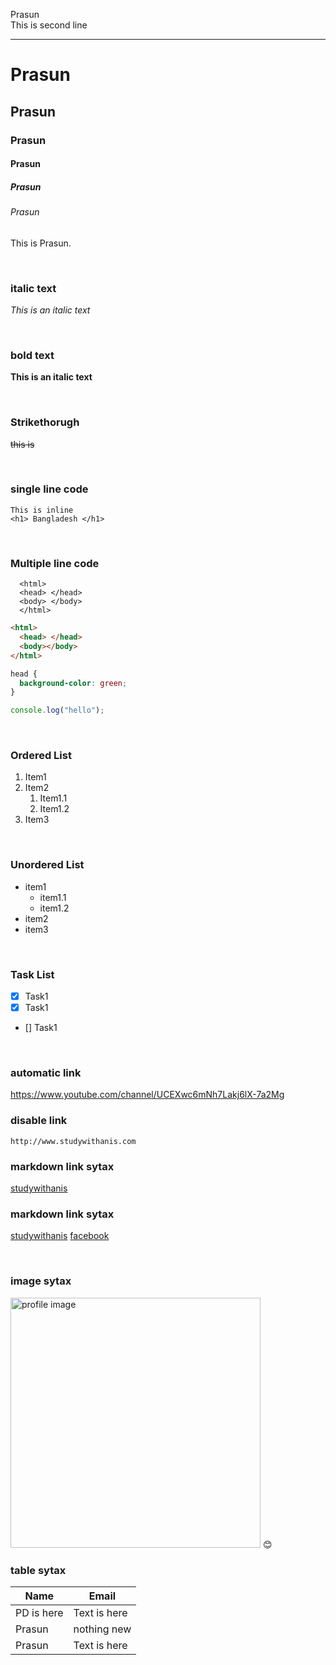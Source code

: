 <!--markdown tutorial-->

Prasun<br/>
This is second line

---

# Prasun

## Prasun

### Prasun

#### Prasun

##### Prasun

###### Prasun

<p>This is Prasun.</p>

<br/>

### italic text

_This is an italic text_

<br/>

### bold text

**This is an italic text**

<br/>

### Strikethorugh

~~this is~~

<br/>

### single line code

`This is inline`  
`<h1> Bangladesh </h1>`

<br/>

### Multiple line code

```
  <html>
  <head> </head>
  <body> </body>
  </html>
```

```html
<html>
  <head> </head>
  <body></body>
</html>
```

```css
head {
  background-color: green;
}
```

```javascript
console.log("hello");
```

<br/>

### Ordered List

1. Item1
2. Item2
   1. Item1.1
   2. Item1.2
3. Item3

<br/>

### Unordered List

- item1
  - item1.1
  - item1.2
- item2
- item3

<br/>

### Task List

- [x] Task1
- [x] Task1
- [] Task1

<br/>

### automatic link

https://www.youtube.com/channel/UCEXwc6mNh7Lakj6lX-7a2Mg

### disable link

`http://www.studywithanis.com`

### markdown link sytax

[studywithanis](http://www.studywithanis.com)

### markdown link sytax

[studywithanis][websitelink]
[facebook][facebooklink]

<br/>

### image sytax

<!-- ![profile](https://s.yimg.com/ny/api/res/1.2/KNdPSoQzvRjHGhGBdiZaWQ--/YXBwaWQ9aGlnaGxhbmRlcjt3PTk2MDtoPTQ4MDtjZj13ZWJw/https://s.yimg.com/uu/api/res/1.2/t_lP6tcQ0CJbJTeV8mrV2g--~B/aD00OTA7dz05ODA7YXBwaWQ9eXRhY2h5b24-/https://o.aolcdn.com/hss/storage/midas/6623d5a6ae583f81ee3515b6b3615c7f/204855766/landscape-1456483171-pokemon2.jpg) -->
<img src="./images/me.JPG" width="400" title="profile image"/>
😊

<br/>

### table sytax

| Name         | Email                  |
| ------------ | ---------------------- |
| PD is here | Text is here           |
| Prasun | nothing new|
| Prasun | Text is here           |

<!-- all link is here -->

[websitelink]: http://www.youtube.com
[facebooklink]: https://www.facebook.com/
